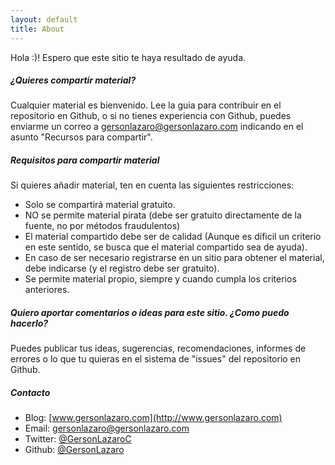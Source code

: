 ```yaml
---
layout: default
title: About
---
```


Hola :)!
Espero que este sitio te haya resultado de ayuda. 

##### ¿Quieres compartir material?

Cualquier material es bienvenido. Lee la guia para contribuir en el repositorio en Github, o si no tienes experiencia con Github, puedes enviarme un correo a <a href="mailto:gersonlazaro@gersolazaro.com" target="_blan">gersonlazaro@gersonlazaro.com</a> indicando en el asunto "Recursos para compartir".

##### Requisitos para compartir material

Si quieres añadir material, ten en cuenta las siguientes restricciones:

* Solo se compartirá material gratuito.
* NO se permite material pirata (debe ser gratuito directamente de la fuente, no por métodos fraudulentos)
* El material compartido debe ser de calidad (Aunque es dificil un criterio en este sentido, se busca que el material compartido sea de ayuda).
* En caso de ser necesario registrarse en un sitio para obtener el material, debe indicarse (y el registro debe ser gratuito).
* Se permite material propio, siempre y cuando cumpla los criterios anteriores.

##### Quiero aportar comentarios o ideas para este sitio. ¿Como puedo hacerlo?

Puedes publicar tus ideas, sugerencias, recomendaciones, informes de errores o lo que tu quieras en el sistema de "issues" del repositorio en Github.

##### Contacto

* Blog: [www.gersonlazaro.com](http://www.gersonlazaro.com)
* Email: [gersonlazaro@gersonlazaro.com](gersonlazaro@gersonlazaro.com)
* Twitter: [@GersonLazaroC](http://www.twitter.com/GersonLazaroC)
* Github: [@GersonLazaro](http://www.github.com/gersonlazaro)
